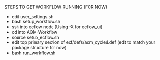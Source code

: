 STEPS TO GET WORKFLOW RUNNING (FOR NOW)
 * edit user_settings.sh
 * bash setup_workflow.sh
 * ssh into ecflow node (Using -X for ecflow_ui) 
 * cd into AQM-Workflow
 * source setup_ecflow.sh
 * edit top primary section of ecf/defs/aqm_cycled.def (edit to match your package structure for now)
 * bash run_workflow.sh
